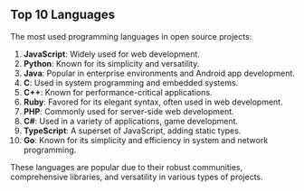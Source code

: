 ## Top 10 Languages

The most  used programming languages in open source projects:

1. **JavaScript**: Widely used for web development.
2. **Python**: Known for its simplicity and versatility.
3. **Java**: Popular in enterprise environments and Android app development.
4. **C**: Used in system programming and embedded systems.
5. **C++**: Known for performance-critical applications.
6. **Ruby**: Favored for its elegant syntax, often used in web development.
7. **PHP**: Commonly used for server-side web development.
8. **C#**: Used in a variety of applications,  game development.
9. **TypeScript**: A superset of JavaScript, adding static types.
10. **Go**: Known for its simplicity and efficiency in system and network programming.

These languages are popular due to their robust communities, comprehensive libraries, and versatility in various types of projects. 